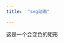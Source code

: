 ```yaml
---
title:  "svg动画"

---
```





这是一个会变色的矩形
<html>
	<head>
		<meta charset="UTF-8">
		<title></title>
	</head>
	<body>
		<style>
			#rect
			{
				width:300px;
				height:300px;
				animation:myfirst 4s infinite;
				-webkit-animation:myfirst 4s infinite;
			}
			
            @keyframes myfirst
            {
	         from {background:red;}
	         to {background:yellow;}
            }

         @-webkit-keyframes myfirst 
			{
             from {background:red;}
	         to {background:yellow;}
            }
   
		</style>
			<div id="rect"></div>

	</body>
</html>
